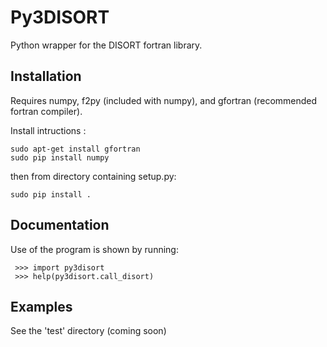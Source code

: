 # Py3DISORT
Python wrapper for the DISORT fortran library.

## Installation

Requires numpy, f2py (included with numpy), and gfortran (recommended fortran compiler). 

Install intructions :
	
	sudo apt-get install gfortran
	sudo pip install numpy
	
   then from directory containing setup.py:
	
	sudo pip install .
	
## Documentation
Use of the program is shown by running:

     >>> import py3disort
     >>> help(py3disort.call_disort)
     
     
## Examples

See the 'test' directory (coming soon)
